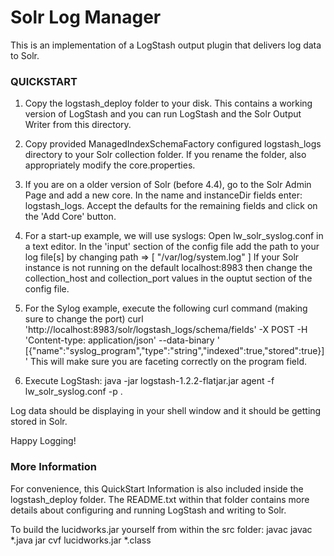 Solr Log Manager
============

This is an implementation of a LogStash output plugin that delivers log data to Solr.  


### QUICKSTART


1. Copy the logstash_deploy folder to your disk. This contains a working version of LogStash and you can run LogStash and the Solr Output Writer from this directory.

2. Copy provided ManagedIndexSchemaFactory configured logstash_logs directory to your Solr collection folder.  If you rename the folder, also appropriately modify the core.properties.

3. If you are on a older version of Solr (before 4.4), go to the Solr Admin Page and add a new core.  In the name and instanceDir fields enter: logstash_logs. Accept the defaults for the remaining fields and click on the 'Add Core' button.

4. For a start-up example, we will use syslogs:
   Open lw_solr_syslog.conf in a text editor.  In the 'input' section of the config file add the path to your log file[s] by changing path => [ "/var/log/system.log" ]
If your Solr instance is not running on the default localhost:8983 then change the collection_host and collection_port values in the 
   ouptut section of the config file.

5. For the Sylog example, execute the following curl command (making sure to change the port)
curl 'http://localhost:8983/solr/logstash_logs/schema/fields' -X POST -H 'Content-type: application/json' --data-binary '
[{"name":"syslog_program","type":"string","indexed":true,"stored":true}]'
This will make sure you are faceting correctly on the program field.
 
6. Execute LogStash: java -jar logstash-1.2.2-flatjar.jar agent -f lw_solr_syslog.conf -p .

Log data should be displaying in your shell window and it should be getting stored in Solr.

Happy Logging!


### More Information

For convenience, this QuickStart Information is also included inside the logstash_deploy folder. The README.txt within that folder contains more details about configuring and running LogStash and writing to Solr.   

To build the lucidworks.jar yourself from within the src folder: 
	javac javac *.java
	jar cvf lucidworks.jar *.class
	